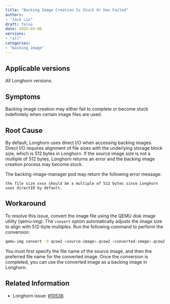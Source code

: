 ```yaml
---
title: "Backing Image Creation Is Stuck Or Has Failed"
authors:
- "Jack Lin"
draft: false
date: 2025-03-06
versions:
- "all"
categories:
- "backing image"
---
```


## Applicable versions

All Longhorn versions.

## Symptoms

Backing image creation may either fail to complete or become stuck indefinitely when certain image files are used.

## Root Cause

By default, Longhorn uses direct I/O when accessing backing images. Direct I/O requires alignment of file sizes with the underlying storage block size, which is 512 bytes in Longhorn. If the source image size is not a multiple of 512 bytes, Longhorn returns an error and the backing image creation process may become stuck.

The backing-image-manager pod may return the following error message:

```
the file size xxxx should be a multiple of 512 bytes since Longhorn uses directIO by default.
```

## Workaround

To resolve this issue, convert the image file using the QEMU disk image utility (qemu-img). The `convert` option automatically adjusts the image size to align with 512-byte multiples. Run the following command to perform the conversion:

```sh
qemu-img convert -O qcow2 <source-image>.qcow2 <converted-image>.qcow2
```

You must first specify the file name of the source image, and then the preferred file name for the converted image. Once the conversion is completed, you can use the converted image as a backing image in Longhorn.

## Related Information

* Longhorn issue: [#10536](https://github.com/longhorn/longhorn/issues/10536)